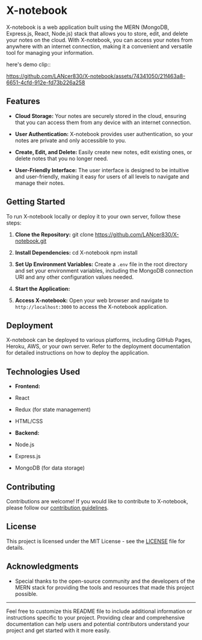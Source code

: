 # X-notebook

X-notebook is a web application built using the MERN (MongoDB, Express.js, React, Node.js) stack that allows you to store, edit, and delete your notes on the cloud. With X-notebook, you can access your notes from anywhere with an internet connection, making it a convenient and versatile tool for managing your information.

here's demo clip::



https://github.com/LANcer830/X-notebook/assets/74341050/21f463a8-6651-4cfd-912e-fd73b226a258


## Features

- **Cloud Storage:** Your notes are securely stored in the cloud, ensuring that you can access them from any device with an internet connection.

- **User Authentication:** X-notebook provides user authentication, so your notes are private and only accessible to you.

- **Create, Edit, and Delete:** Easily create new notes, edit existing ones, or delete notes that you no longer need.

- **User-Friendly Interface:** The user interface is designed to be intuitive and user-friendly, making it easy for users of all levels to navigate and manage their notes.

## Getting Started

To run X-notebook locally or deploy it to your own server, follow these steps:

1. **Clone the Repository:**
git clone https://github.com/LANcer830/X-notebook.git

2. **Install Dependencies:**
cd X-notebook
npm install


3. **Set Up Environment Variables:**
Create a `.env` file in the root directory and set your environment variables, including the MongoDB connection URI and any other configuration values needed.

4. **Start the Application:**

5. **Access X-notebook:**
Open your web browser and navigate to `http://localhost:3000` to access the X-notebook application.

## Deployment

X-notebook can be deployed to various platforms, including GitHub Pages, Heroku, AWS, or your own server. Refer to the deployment documentation for detailed instructions on how to deploy the application.

## Technologies Used

- **Frontend:**
- React
- Redux (for state management)
- HTML/CSS

- **Backend:**
- Node.js
- Express.js
- MongoDB (for data storage)

## Contributing

Contributions are welcome! If you would like to contribute to X-notebook, please follow our [contribution guidelines](CONTRIBUTING.md).

## License

This project is licensed under the MIT License - see the [LICENSE](LICENSE) file for details.

## Acknowledgments

- Special thanks to the open-source community and the developers of the MERN stack for providing the tools and resources that made this project possible.

---

Feel free to customize this README file to include additional information or instructions specific to your project. Providing clear and comprehensive documentation can help users and potential contributors understand your project and get started with it more easily.
